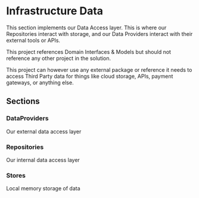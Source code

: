 ﻿# Infrastructure Data

This section implements our Data Access layer. This is where our Repositories interact with storage, and our Data Providers interact with their external tools or APIs.

This project references Domain Interfaces & Models but should not reference any other project in the solution.

This project can however use any external package or reference it needs to access Third Party data for things like cloud storage, APIs, payment gateways, or anything else.

## Sections

### DataProviders

Our external data access layer

### Repositories

Our internal data access layer

### Stores
Local memory storage of data